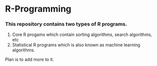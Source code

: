 # R-Programming
### This repository contains two types of R programs. 
1. Core R progams which contain sorting algorithms, search algorithms, etc
2. Statistical R programs which is also known as machine learning algorithms. 

Plan is to add more to it.
